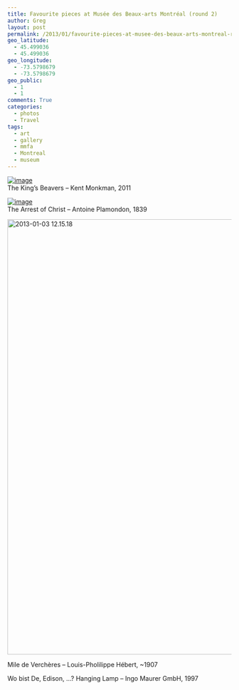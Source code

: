 ```yaml
---
title: Favourite pieces at Musée des Beaux-arts Montréal (round 2)
author: Greg
layout: post
permalink: /2013/01/favourite-pieces-at-musee-des-beaux-arts-montreal-round-2/
geo_latitude:
  - 45.499036
  - 45.499036
geo_longitude:
  - -73.5798679
  - -73.5798679
geo_public:
  - 1
  - 1
comments: True
categories:
  - photos
  - Travel
tags:
  - art
  - gallery
  - mmfa
  - Montreal
  - museum
---
```

[<img class="alignnone" title="IMAG0183.jpg" alt="image" src="http://gregology.net/wp-content/uploads/2013/01/wpid-IMAG0183.jpg" />][1]  
The King&#8217;s Beavers &#8211; Kent Monkman, 2011

[<img class="alignnone" title="IMAG0184.jpg" alt="image" src="http://gregology.net/wp-content/uploads/2013/01/wpid-IMAG0184.jpg" />][2]  
The Arrest of Christ &#8211; Antoine Plamondon, 1839

<a href="http://gregology.net/2013/01/favourite-pieces-at-musee-des-beaux-arts-montreal-round-2/2013-01-03-12-15-18/" rel="attachment wp-att-1289"><img class="alignnone size-large wp-image-1289" alt="2013-01-03 12.15.18" src="http://gregology.net/wp-content/uploads/2013/01/2013-01-03-12.15.18-577x1024.jpg" width="550" height="976" /></a>

Mile de Verchères &#8211; Louis-Pholilippe Hébert, ~1907

<span class="youtube"></span>

Wo bist De, Edison, &#8230;? Hanging Lamp &#8211; Ingo Maurer GmbH, 1997

 [1]: http://gregology.net/wp-content/uploads/2013/01/wpid-IMAG0183.jpg
 [2]: http://gregology.net/wp-content/uploads/2013/01/wpid-IMAG0184.jpg